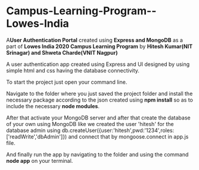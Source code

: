 # Campus-Learning-Program--Lowes-India
A**User Authentication Portal** created using **Express and MongoDB** as a part of **Lowes India 2020 Campus Learning Program** by **Hitesh Kumar(NIT Srinagar) and Shweta Charde(VNIT Nagpur)**

A user authentication app created using Express and UI designed by using simple html and css having the database connectivity.

To start the project just open your command line.

Navigate to the folder where you just saved the project folder and install the necessary package according to the json created using **npm install** so as to include the necessary **node modules**.

After that activate your MongoDB server and after that create the database of your own using MongoDB like we created the user 'hitesh' for the database admin using db.createUser({user:'hitesh',pwd:'1234',roles:['readWrite','dbAdmin']}) and connect that by mongoose.connect in app.js file.

And finally run the app by navigating to the folder and using the command **node app** on your terminal. 

